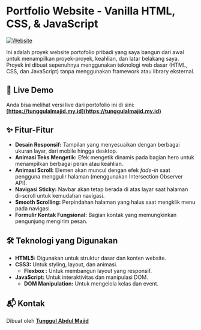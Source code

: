 # Portfolio Website - Vanilla HTML, CSS, & JavaScript

[![Website](https://img.shields.io/badge/Website-Live-blue.svg)](https://tunggulalmajid.my.id)

Ini adalah proyek website portofolio pribadi yang saya bangun dari awal untuk menampilkan proyek-proyek, keahlian, dan latar belakang saya. Proyek ini dibuat sepenuhnya menggunakan teknologi web dasar (HTML, CSS, dan JavaScript) tanpa menggunakan framework atau library eksternal.

## 🚀 Live Demo

Anda bisa melihat versi live dari portofolio ini di sini:
**[https://tunggulalmajid.my.id](https://tunggulalmajid.my.id)**

## ✨ Fitur-Fitur

- **Desain Responsif:** Tampilan yang menyesuaikan dengan berbagai ukuran layar, dari mobile hingga desktop.
- **Animasi Teks Mengetik:** Efek mengetik dinamis pada bagian hero untuk menampilkan berbagai peran atau keahlian.
- **Animasi Scroll:** Elemen akan muncul dengan efek *fade-in* saat pengguna menggulir halaman (menggunakan Intersection Observer API).
- **Navigasi Sticky:** Navbar akan tetap berada di atas layar saat halaman di-scroll untuk kemudahan navigasi.
- **Smooth Scrolling:** Perpindahan halaman yang halus saat mengklik menu pada navigasi.
- **Formulir Kontak Fungsional:** Bagian kontak yang memungkinkan pengunjung mengirim pesan.

## 🛠️ Teknologi yang Digunakan

- **HTML5:** Digunakan untuk struktur dasar dan konten website.
- **CSS3:** Untuk styling, layout, dan animasi.
  - **Flexbox :** Untuk membangun layout yang responsif.
- **JavaScript:** Untuk interaktivitas dan manipulasi DOM.
  - **DOM Manipulation:** Untuk mengelola kelas dan event.

## 📬 Kontak

Dibuat oleh **[Tunggul Abdul Majid](https://github.com/tunggulalmajid)**
